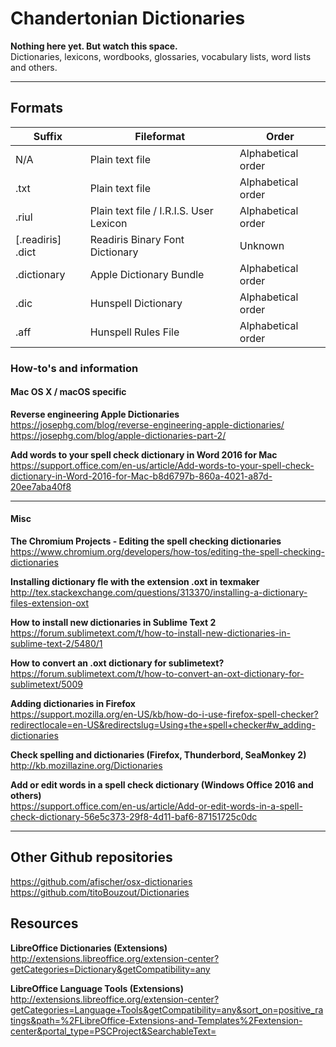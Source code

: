 #  Chandertonian Dictionaries
**Nothing here yet. But watch this space.**   
Dictionaries, lexicons, wordbooks, glossaries, vocabulary lists, word lists and others. 



---

## Formats

| Suffix | Fileformat | Order |
|      ---|      ---|       ---|
| N/A  | Plain text file | Alphabetical order |
| .txt  | Plain text file | Alphabetical order |
| .riul  | Plain text file / I.R.I.S. User Lexicon | Alphabetical order |
| [.readiris] .dict  | Readiris Binary Font Dictionary | Unknown |
| .dictionary | Apple Dictionary Bundle  | Alphabetical order |
| .dic | Hunspell Dictionary | Alphabetical order |
| .aff | Hunspell Rules File | Alphabetical order |


### How-to's and information



#### Mac OS X / macOS specific

**Reverse engineering Apple Dictionaries**     
https://josephg.com/blog/reverse-engineering-apple-dictionaries/     
https://josephg.com/blog/apple-dictionaries-part-2/

**Add words to your spell check dictionary in Word 2016 for Mac**       
https://support.office.com/en-us/article/Add-words-to-your-spell-check-dictionary-in-Word-2016-for-Mac-b8d6797b-860a-4021-a87d-20ee7aba40f8

---------------------------------------------------------------------------------------------------

#### Misc

**The Chromium Projects - Editing the spell checking dictionaries**       
https://www.chromium.org/developers/how-tos/editing-the-spell-checking-dictionaries


**Installing dictionary fle with the extension .oxt in texmaker**     
http://tex.stackexchange.com/questions/313370/installing-a-dictionary-files-extension-oxt


**How to install new dictionaries in Sublime Text 2**      
https://forum.sublimetext.com/t/how-to-install-new-dictionaries-in-sublime-text-2/5480/1

**How to convert an .oxt dictionary for sublimetext?**       
https://forum.sublimetext.com/t/how-to-convert-an-oxt-dictionary-for-sublimetext/5009

**Adding dictionaries in Firefox**      
https://support.mozilla.org/en-US/kb/how-do-i-use-firefox-spell-checker?redirectlocale=en-US&redirectslug=Using+the+spell+checker#w_adding-dictionaries

**Check spelling  and dictionaries (Firefox, Thunderbord, SeaMonkey 2)**       
http://kb.mozillazine.org/Dictionaries


**Add or edit words in a spell check dictionary (Windows Office 2016 and others)**       
https://support.office.com/en-us/article/Add-or-edit-words-in-a-spell-check-dictionary-56e5c373-29f8-4d11-baf6-87151725c0dc

---------------------------------------------------------------------------------------------------


## Other Github repositories

https://github.com/afischer/osx-dictionaries     
https://github.com/titoBouzout/Dictionaries    


## Resources

**LibreOffice Dictionaries (Extensions)**      
http://extensions.libreoffice.org/extension-center?getCategories=Dictionary&getCompatibility=any

**LibreOffice Language Tools (Extensions)**    
http://extensions.libreoffice.org/extension-center?getCategories=Language+Tools&getCompatibility=any&sort_on=positive_ratings&path=%2FLibreOffice-Extensions-and-Templates%2Fextension-center&portal_type=PSCProject&SearchableText=
